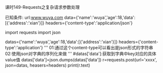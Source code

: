 课时149-Requests之复杂请求参数处理

已知条件:
url:www.wuya.com
data={'name':'wuya','age':18,'data':[{'address':'xian'}]}
headers={'content-type':'application/json'}

import requests
import json

datas={'name':'wuya','age':18,'data':[{'address':'xian'}]}
headers={'content-type':'application'}
'''
01:通过这个content-type可以看出是json形式的字符串
02:使用json对字典的序列化来做
'''
#datas['data']:获取到字典中key对应的具体value值
datas['data']=json.dumps(datas['data'])
r=requests.post(url='xxxx',
                json=datas,
                heasers=headers)
print(r.text)
